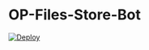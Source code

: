 # OP-Files-Store-Bot


[![Deploy](https://www.herokucdn.com/deploy/button.svg)](https://heroku.com/deploy?template=https://github.com/EstherAcebo/OP-Files-Store-Bot)
